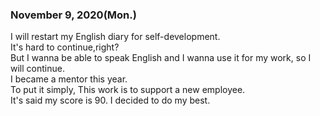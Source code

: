 ### November 9, 2020(Mon.)<br>
I will restart my English diary for self-development.<br>
It's hard to continue,right?<br>
But I wanna be able to speak English and I wanna use it for my work, so I will continue.<br>
I became a mentor this year.<br>
To put it simply, This work is to support a new employee.<br>
It's said my score is 90. I decided to do my best.<br>
